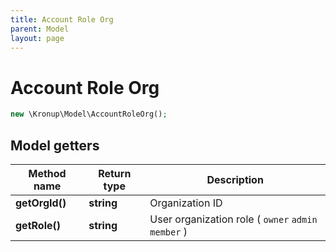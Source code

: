 ```yaml
---
title: Account Role Org
parent: Model
layout: page
---
```


# Account Role Org

```php
new \Kronup\Model\AccountRoleOrg();
```

## Model getters

Method name | Return type | Description
------------ | ------------- | -------------
**getOrgId()** | **string** | Organization ID
**getRole()** | **string** | User organization role ( `owner` `admin` `member` )

